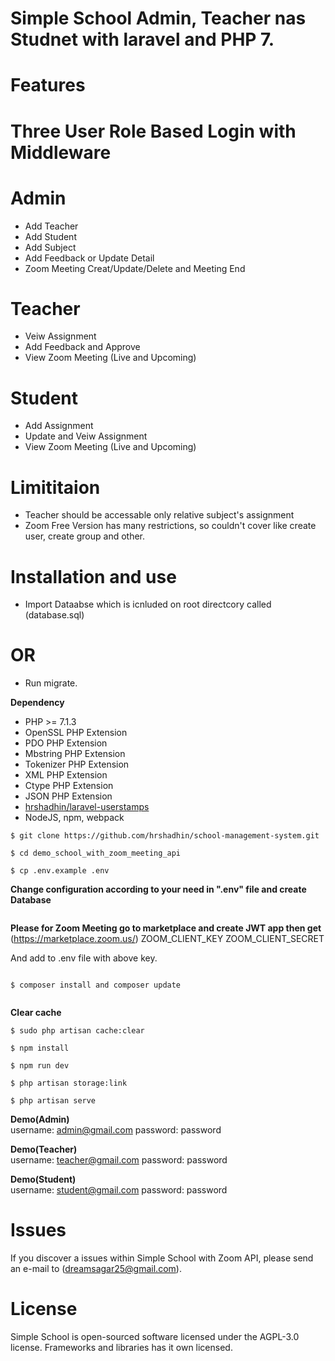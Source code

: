 # Simple School Admin, Teacher nas Studnet with laravel and PHP 7.


# Features
# Three User Role Based Login with Middleware
# Admin 
- Add Teacher
- Add Student
- Add Subject
- Add Feedback or Update Detail
- Zoom Meeting Creat/Update/Delete and Meeting End
# Teacher
- Veiw Assignment
- Add Feedback and Approve
- View Zoom Meeting (Live and Upcoming)
# Student
- Add Assignment 
- Update and Veiw Assignment 
- View Zoom Meeting (Live and Upcoming)

# Limititaion
- Teacher should be accessable only relative subject's assignment
- Zoom Free Version has many restrictions, so couldn't cover like create user, create group and other.

# Installation and use

- Import Dataabse which is icnluded on root directcory called (database.sql)

# OR

- Run migrate.

**Dependency**
- PHP >= 7.1.3
- OpenSSL PHP Extension
- PDO PHP Extension
- Mbstring PHP Extension
- Tokenizer PHP Extension
- XML PHP Extension
- Ctype PHP Extension
- JSON PHP Extension
- [hrshadhin/laravel-userstamps](https://github.com/hrshadhin/laravel-userstamps.git)
- NodeJS, npm, webpack


```
$ git clone https://github.com/hrshadhin/school-management-system.git

```
```
$ cd demo_school_with_zoom_meeting_api
```
```
$ cp .env.example .env
```
**Change configuration according to your need in ".env" file and create Database**
```

```
**Please for Zoom Meeting go to marketplace and create JWT app then get** (https://marketplace.zoom.us/)
ZOOM_CLIENT_KEY
ZOOM_CLIENT_SECRET 

And add to .env file with above key.

```

```
```
$ composer install and composer update
```
```

```
**Clear cache**
```
$ sudo php artisan cache:clear
```
```
$ npm install
```
```
$ npm run dev
```
```
$ php artisan storage:link
```
```
$ php artisan serve
```

**Demo(Admin)**\
username: admin@gmail.com
password: password

**Demo(Teacher)**\
username: teacher@gmail.com
password: password

**Demo(Student)**\
username: student@gmail.com
password: password


# Issues

If you discover a issues within Simple School with Zoom API, please send an e-mail to (dreamsagar25@gmail.com).

# License

Simple School is open-sourced software licensed under the AGPL-3.0 license. Frameworks and libraries has it own licensed.
